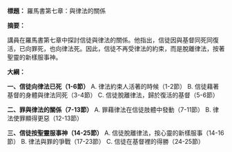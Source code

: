 **標題：** 羅馬書第七章：與律法的關係

**摘要：**

講員在羅馬書第七章中探討信徒與律法的關係。他指出，信徒因與基督同死同復活，已向罪死，也向律法死。因此，信徒不再受律法的約束，而是脫離律法，按著聖靈的新樣服事神。

**大綱：**

**一、信徒向律法已死（1-6節）**
    A. 律法約束人活著的時候（1-2節）
    B. 信徒藉著基督的身體與律法同死（3-4節）
    C. 信徒脫離律法，歸於復活的基督（5-6節）

**二、罪與律法的關係（7-13節）**
    A. 罪藉律法在信徒肢體中發動（7-11節）
    B. 律法使罪顯得更惡（12-13節）

**三、信徒按聖靈服事神（14-25節）**
    A. 信徒脫離律法，按心靈的新樣服事（14-16節）
    B. 律法與罪的爭戰（17-23節）
    C. 信徒在基督裡的得勝（24-25節）